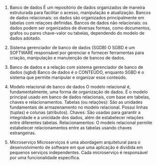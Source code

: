 1) Banco de dados
    É um repositório de dados organizados de maneira estruturada para facilitar o acesso, manipulação e atualização.
  Bancos de dados relacionais: os dados são organizados principalmente em tabelas com relaçoes definidas.
  Bancos de dados não relacionais:  os dados podem ser organizados de diversas formas, como documentos, grafos ou pares chave-valor ou tabelas, dependendo do modelo de dados adotado.

3) Sistema gerenciador de banco de dados (SGDB)
  O SGBD é um SOFTWARE responsável por gerenciar e fornecer ferramentas para criação, manipulação e manutenção de bancos de dados.

4) Banco de dados e a relação com sistema gerenciador de banco de dados (sgbd)
  Banco de dados é o CONTEÚDO, enquanto SGBD é o sistema que permite manipular e organizar esse conteúdo.

5) Modelo relacional de banco de dados
  O modelo relacional é, fundamentalmente, uma forma de organização de dados. É o modelo principal usado em banco de dados relacionais, com base em tabelas, chaves e relacionamentos.
  Tabelas (ou relações): São as unidades fundamentais de armazenamento no modelo relacional. Possui linhas (tuplas) e colunas (atributos).
  Chaves: São usadas para garantir a integridade e a unicidade dos dados, além de estabelecer relações entre diferentes tabelas.
  Relacionamentos: O modelo relacional permite estabelecer relacionamentos entre as tabelas usando chaves estrangeiras.

6) Microserviço
  Microserviços é uma abordagem arquitetural para o desenvolvimento de software em que uma aplicação é dividida em pequenos serviços independentes.
  Cada microserviço é responsável por uma funcionalidade específica. 
